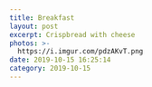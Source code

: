 ```yaml
---
title: Breakfast
layout: post
excerpt: Crispbread with cheese
photos: >-
  https://i.imgur.com/pdzAKvT.png
date: 2019-10-15 16:25:14
category: 2019-10-15
---
```

